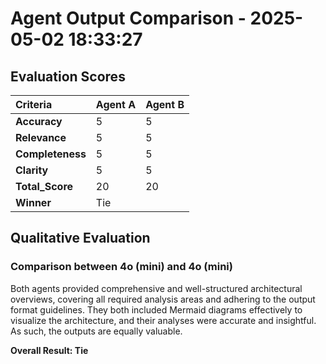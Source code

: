 # Agent Output Comparison - 2025-05-02 18:33:27

## Evaluation Scores

| Criteria | Agent A | Agent B |
|:--------|:--------|:--------|
| **Accuracy** | 5 | 5 |
| **Relevance** | 5 | 5 |
| **Completeness** | 5 | 5 |
| **Clarity** | 5 | 5 |
| **Total_Score** | 20 | 20 |
| **Winner** | Tie |

## Qualitative Evaluation

### Comparison between 4o (mini) and 4o (mini)

Both agents provided comprehensive and well-structured architectural overviews, covering all required analysis areas and adhering to the output format guidelines. They both included Mermaid diagrams effectively to visualize the architecture, and their analyses were accurate and insightful. As such, the outputs are equally valuable.


**Overall Result: Tie**